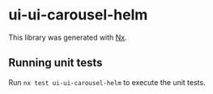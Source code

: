 # ui-ui-carousel-helm

This library was generated with [Nx](https://nx.dev).

## Running unit tests

Run `nx test ui-ui-carousel-helm` to execute the unit tests.
